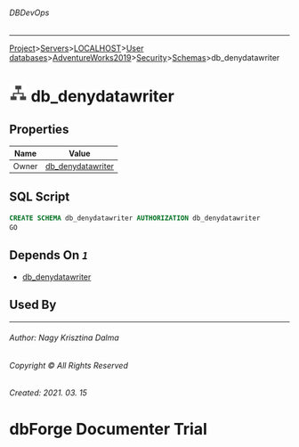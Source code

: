 ###### DBDevOps
___
[Project](../../../../../../startpage.md)>[Servers](../../../../../Servers.md)>[LOCALHOST](../../../../LOCALHOST.md)>[User databases](../../../UserDatabases.md)>[AdventureWorks2019](../../AdventureWorks2019.md)>[Security](../Security.md)>[Schemas](Schemas.md)>db_denydatawriter


# ![logo](../../../../../../Images/schema.svg) db_denydatawriter


## <a name="#Properties"></a>Properties
|Name|Value|
|---|---|
|Owner|[db_denydatawriter](../Roles/DatabaseRoles/db_denydatawriter.md)|


## <a name="#SqlScript"></a>SQL Script
```SQL
CREATE SCHEMA db_denydatawriter AUTHORIZATION db_denydatawriter
GO
```

## <a name="#DependsOn"></a>Depends On _`1`_
- [db_denydatawriter](../Roles/DatabaseRoles/db_denydatawriter.md)


## <a name="#UsedBy"></a>Used By


___
###### Author: Nagy Krisztina Dalma
###### Copyright © All Rights Reserved
###### Created: 2021. 03. 15

# dbForge Documenter Trial